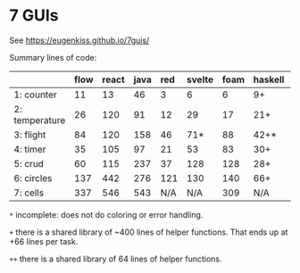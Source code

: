 # 7 GUIs

See https://eugenkiss.github.io/7guis/

Summary lines of code:

|                | flow | react | java | red | svelte | foam | haskell | elm   | phix | scala |
|:---------------|:-----|:------|:-----|:----|:-------|:-----|:--------|:------|:-----|:------|
| 1: counter     | 11   | 13    | 46   | 3   | 6      | 6    | 9+      | 15++  | 17   | 33    |
| 2: temperature | 26   | 120   | 91   | 12  | 29     | 17   | 21+     | 93++  | 33   | 41    |
| 3: flight      | 84   | 120   | 158  | 46  | 71*    | 88   | 42+*    | 68++* | 67*  | 62    |
| 4: timer       | 35   | 105   | 97   | 21  | 53     | 83   | 30+     | 48++  | 57   | 56    |
| 5: crud        | 60   | 115   | 237  | 37  | 128    | 128  | 28+     | 117++ | 138  | 92    |
| 6: circles     | 137  | 442   | 276  | 121 | 130    | 140  | 66+     | N/A   | 216  | 148   |
| 7: cells       | 337  | 546   | 543  | N/A | N/A    | 309  | N/A     | N/A   | 444  | 249*  |


`*` incomplete: does not do coloring or error handling.

`+` there is a shared library of ~400 lines of helper functions. That ends up at +66 lines per task.

`++` there is a shared library of 64 lines of helper functions.
